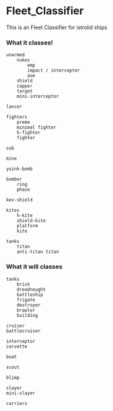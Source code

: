 # Fleet_Classifier
This is an Fleet Classifier for istrolid ships

### What it classes!
    unarmed
        nukes
            emp
            impact / intercepter
            aoe
        shield
        capper
        target
        mini-interceptor

    lancer

    fighters
        preme
        minimal fighter
        h-fighter
        fighter

    sub

    mine

    yoink-bomb

    bomber
        ring
        phase
    
    kev-shield
    
    kites
        h-kite
        shield-kite
        platform
        kite
    
    tanks
        titan
        anti-titan titan
        
### What it will classes 
    tanks
        brick
        dreadnought
        battleship
        frigate
        destroyer
        brawler
        building
        
    cruiser
    battlecruiser

    interceptor
    corvette

    boat

    scout

    blimp

    slayer
    mini-slayer
    
    carriers
